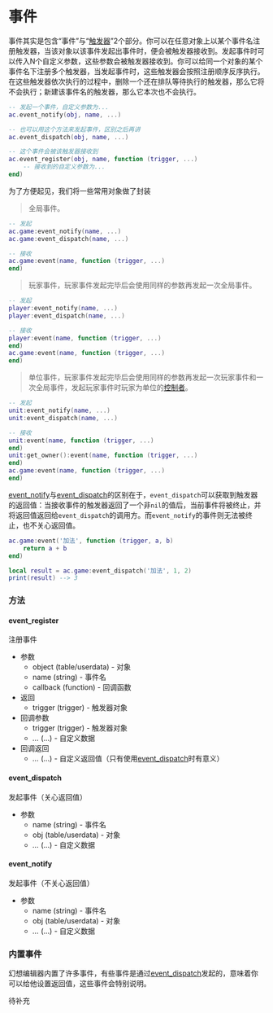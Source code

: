 # 事件

事件其实是包含“事件”与“[触发器]”2个部分。你可以在任意对象上以某个事件名注册触发器，当该对象以该事件发起出事件时，便会被触发器接收到。发起事件时可以传入N个自定义参数，这些参数会被触发器接收到。你可以给同一个对象的某个事件名下注册多个触发器，当发起事件时，这些触发器会按照注册顺序反序执行。在这些触发器依次执行的过程中，删除一个还在排队等待执行的触发器，那么它将不会执行；新建该事件名的触发器，那么它本次也不会执行。

```lua
-- 发起一个事件，自定义参数为...
ac.event_notify(obj, name, ...)

-- 也可以用这个方法来发起事件，区别之后再讲
ac.event_dispatch(obj, name, ...)

-- 这个事件会被该触发器接收到
ac.event_register(obj, name, function (trigger, ...)
    -- 接收到的自定义参数为...
end)
```

为了方便起见，我们将一些常用对象做了封装

> 全局事件。

```lua
-- 发起
ac.game:event_notify(name, ...)
ac.game:event_dispatch(name, ...)

-- 接收
ac.game:event(name, function (trigger, ...)
end)
```

> 玩家事件，玩家事件发起完毕后会使用同样的参数再发起一次全局事件。

```lua
-- 发起
player:event_notify(name, ...)
player:event_dispatch(name, ...)

-- 接收
player:event(name, function (trigger, ...)
end)
ac.game:event(name, function (trigger, ...)
end)
```

> 单位事件，玩家事件发起完毕后会使用同样的参数再发起一次玩家事件和一次全局事件，发起玩家事件时玩家为单位的[控制者]。

```lua
-- 发起
unit:event_notify(name, ...)
unit:event_dispatch(name, ...)

-- 接收
unit:event(name, function (trigger, ...)
end)
unit:get_owner():event(name, function (trigger, ...)
end)
ac.game:event(name, function (trigger, ...)
end)
```

[event_notify]与[event_dispatch]的区别在于，`event_dispatch`可以获取到触发器的返回值：当接收事件的触发器返回了一个非`nil`的值后，当前事件将被终止，并将返回值返回给`event_dispatch`的调用方。而`event_notify`的事件则无法被终止，也不关心返回值。

```lua
ac.game:event('加法', function (trigger, a, b)
    return a + b
end)

local result = ac.game:event_dispatch('加法', 1, 2)
print(result) --> 3
```

### 方法

#### event_register
注册事件

* 参数
    * object (table/userdata) - 对象
    * name (string) - 事件名
    * callback (function) - 回调函数
* 返回
    * trigger (trigger) - 触发器对象
* 回调参数
    * trigger (trigger) - 触发器对象
    * *...* (...) - 自定义数据
* 回调返回
    * *...* (...) - 自定义返回值（只有使用[event_dispatch]时有意义）

#### event_dispatch
发起事件（关心返回值）

* 参数
    * name (string) - 事件名
    * obj (table/userdata) - 对象
    * *...* (...) - 自定义数据

#### event_notify
发起事件（不关心返回值）

* 参数
    * name (string) - 事件名
    * obj (table/userdata) - 对象
    * *...* (...) - 自定义数据

### 内置事件
幻想编辑器内置了许多事件，有些事件是通过[event_dispatch]发起的，意味着你可以给他设置返回值，这些事件会特别说明。

待补充

[控制者]: /ac/api/player?id=get_owner
[event_notify]: /ac/api/event?id=event_notify
[event_dispatch]: /ac/api/event?id=event_dispatch
[触发器]: /ac/api/trigger
